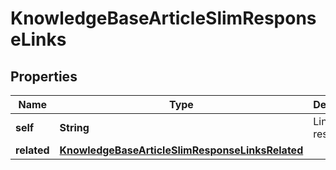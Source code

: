 

# KnowledgeBaseArticleSlimResponseLinks


## Properties

| Name | Type | Description | Notes |
|------------ | ------------- | ------------- | -------------|
|**self** | **String** | Link to resource |  [optional] |
|**related** | [**KnowledgeBaseArticleSlimResponseLinksRelated**](KnowledgeBaseArticleSlimResponseLinksRelated.md) |  |  [optional] |



